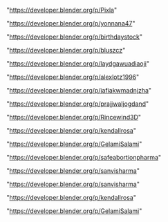 "https://developer.blender.org/p/Pixla"

"https://developer.blender.org/p/yonnana47"

"https://developer.blender.org/p/birthdaystock"

"https://developer.blender.org/p/bluszcz"

"https://developer.blender.org/p/laydgawuadiaoji"

"https://developer.blender.org/p/alexlotz1996"

"https://developer.blender.org/p/jafiakwmadnjzha"

"https://developer.blender.org/p/prajjwaljogdand"

"https://developer.blender.org/p/Rincewind3D"

"https://developer.blender.org/p/kendallrosa"

"https://developer.blender.org/p/GelamiSalami"

"https://developer.blender.org/p/safeabortionpharma"

"https://developer.blender.org/p/sanvisharma"

 
"https://developer.blender.org/p/sanvisharma"


"https://developer.blender.org/p/kendallrosa"


"https://developer.blender.org/p/GelamiSalami"


 
